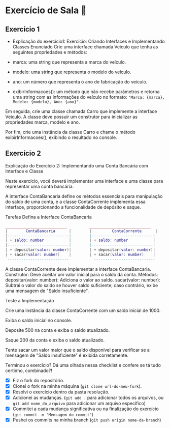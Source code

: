 # Exercício de Sala 🏫  

## Exercício 1

- Explicação do exercício1: 
Exercício: Criando Interfaces e Implementando Classes
Enunciado
Crie uma interface chamada Veiculo que tenha as seguintes propriedades e métodos:

- marca: uma string que representa a marca do veículo.
- modelo: uma string que representa o modelo do veículo.
- ano: um número que representa o ano de fabricação do veículo.
- exibirInformacoes(): um método que não recebe parâmetros e retorna uma string com as informações do veículo no formato:
``
"Marca: {marca},
Modelo: {modelo},
Ano: {ano}".
``

Em seguida, crie uma classe chamada Carro que implemente a interface Veiculo. A classe deve possuir um construtor para inicializar as propriedades marca, modelo e ano.

Por fim, crie uma instância da classe Carro e chame o método exibirInformacoes(), exibindo o resultado no console.


## Exercício 2 

Explicação do Exercício 2: Implementando uma Conta Bancária com Interface e Classe

Neste exercício, você deverá implementar uma interface e uma classe para representar uma conta bancária. 

A interface ContaBancaria define os métodos essenciais para manipulação do saldo de uma conta, e a classe ContaCorrente implementa essa interface, proporcionando a funcionalidade de depósito e saque.

Tarefas
Defina a Interface ContaBancaria

```lua
___________________________          ___________________________
|        ContaBancaria      |        |         ContaCorrente      |
|---------------------------|        |---------------------------|
| + saldo: number           |        | + saldo: number           |
|---------------------------|        |---------------------------|
| + depositar(valor: number)|        | + depositar(valor: number)|
| + sacar(valor: number)    |        | + sacar(valor: number)    |
 ---------------------------           ---------------------------
```

A classe ContaCorrente deve implementar a interface ContaBancaria.
Construtor:
Deve aceitar um valor inicial para o saldo da conta.
Métodos:
depositar(valor: number): Adiciona o valor ao saldo.
sacar(valor: number): Subtrai o valor do saldo se houver saldo suficiente; caso contrário, exibe uma mensagem de "Saldo insuficiente".

Teste a Implementação

Crie uma instância da classe ContaCorrente com um saldo inicial de 1000.

Exiba o saldo inicial no console.

Deposite 500 na conta e exiba o saldo atualizado.

Saque 200 da conta e exiba o saldo atualizado.

Tente sacar um valor maior que o saldo disponível para verificar se a mensagem de "Saldo insuficiente" é exibida corretamente.

Terminou o exercício? Dá uma olhada nessa checklist e confere se tá tudo certinho, combinado?!

- [X] Fiz o fork do repositório.
- [X] Clonei o fork na minha máquina (`git clone url-do-meu-fork`).
- [X] Resolvi o exercício dentro da pasta resolução.
- [X] Adicionei as mudanças. (`git add .` para adicionar todos os arquivos, ou `git add nome_do_arquivo` para adicionar um arquivo específico)
- [X] Commitei a cada mudança significativa ou na finalização do exercício (`git commit -m "Mensagem do commit"`)
- [X] Pushei os commits na minha branch (`git push origin nome-da-branch`)
